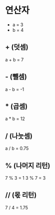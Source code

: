 # 연산자

- a = 3
- b = 4

## + (덧셈)
a + b = 7

## - (뺄셈)
a - b = -1

## * (곱셈)
a * b = 12

## / (나눗셈)
a / b = 0.75

## % (나머지 리턴)
7 % 3 = 1
3 % 7 = 3

## // (몫 리턴)
7 / 4 = 1.75